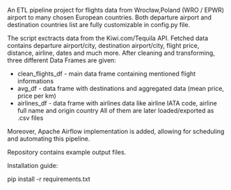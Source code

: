 An ETL pipeline project for flights data from Wrocław,Poland (WRO / EPWR) airport to many chosen European countries.
Both departure airport and destination countries list are fully customizable in config.py file.

The script exctracts data from the Kiwi.com/Tequila API. Fetched data contains departure airport/city, destination airport/city, flight price, distance, airline, dates and much more.
After cleaning and transforming, three different Data Frames are given:
- clean_flights_df - main data frame containing mentioned flight informations
- avg_df - data frame with destinations and aggregated data (mean price, price per km)
- airlines_df - data frame with airlines data like airline IATA code, airline full name and origin country
All of them are later loaded/exported as .csv files

Moreover, Apache Airflow implementation is added, allowing for scheduling and automating this pipeline.

Repository contains example output files.

Installation guide:

pip install -r requirements.txt
